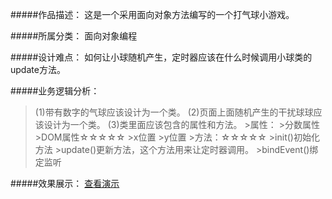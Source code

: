 #####作品描述：
这是一个采用面向对象方法编写的一个打气球小游戏。

#####所属分类：
面向对象编程

#####设计难点：
如何让小球随机产生，定时器应该在什么时候调用小球类的update方法。

#####业务逻辑分析：
>(1)带有数字的气球应该设计为一个类。
>(2)页面上面随机产生的干扰球球应该设计为一个类。
>(3)类里面应该包含的属性和方法。
    >属性：
    >分数属性
    >DOM属性☆☆☆☆☆
    >x位置
    >y位置
    >方法：☆☆☆☆☆
    >init()初始化方法
    >update()更新方法，这个方法用来让定时器调用。
    >bindEvent()绑定监听

#####效果展示：
[查看演示](http://donymh.cn/ballonGame/)